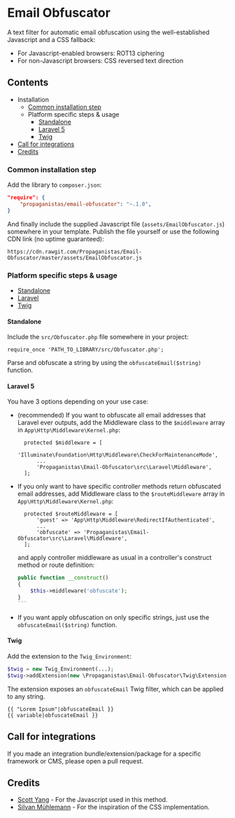 Email Obfuscator
=====================

A text filter for automatic email obfuscation using the well-established Javascript and a CSS fallback:

- For Javascript-enabled browsers: ROT13 ciphering
- For non-Javascript browsers: CSS reversed text direction

## Contents

- Installation
	- [Common installation step](#common-installation-step)
	- Platform specific steps & usage
		- [Standalone](#standalone)
		- [Laravel 5](#laravel-5)
		- [Twig](#twig)
- [Call for integrations](#call-for-integrations)
- [Credits](#credits)

### Common installation step

Add the library to `composer.json`:

```json
"require": {
    "propaganistas/email-obfuscator": "~.1.0",
}

```

And finally include the supplied Javascript file (`assets/EmailObfuscator.js`) somewhere in your template. Publish the file yourself or use the following CDN link (no uptime guaranteed):

    https://cdn.rawgit.com/Propaganistas/Email-Obfuscator/master/assets/EmailObfuscator.js

### Platform specific steps & usage

- [Standalone](#standalone)
- [Laravel](#laravel)
- [Twig](#twig)

#### Standalone

Include the `src/Obfuscator.php` file somewhere in your project:

    require_once 'PATH_TO_LIBRARY/src/Obfuscator.php';

Parse and obfuscate a string by using the `obfuscateEmail($string)` function.

#### Laravel 5

You have 3 options depending on your use case:

- (recommended) If you want to obfuscate all email addresses that Laravel ever outputs, add the Middleware class to the `$middleware` array in `App\Http\Middleware\Kernel.php`:

        protected $middleware = [
    		'Illuminate\Foundation\Http\Middleware\CheckForMaintenanceMode',
    		...
    		'Propaganistas\Email-Obfuscator\src\Laravel\Middleware',
    	];

- If you only want to have specific controller methods return obfuscated email addresses, add Middleware class to the `$routeMiddleware` array in `App\Http\Middleware\Kernel.php`:

        protected $routeMiddleware = [
    		'guest' => 'App\Http\Middleware\RedirectIfAuthenticated',
    		...
    		'obfuscate' => 'Propaganistas\Email-Obfuscator\src\Laravel\Middleware',
    	];

    and apply controller middleware as usual in a controller's construct method or route definition:

    ````php
    public function __construct()
    {
        $this->middleware('obfuscate');
    }
    ```

- If you want apply obfuscation on only specific strings, just use the `obfuscateEmail($string)` function.


#### Twig

Add the extension to the `Twig_Environment`:

```php
$twig = new Twig_Environment(...);
$twig->addExtension(new \Propaganistas\Email-Obfuscator\Twig\Extension());
```

The extension exposes an `obfuscateEmail` Twig filter, which can be applied to any string.

```twig
{{ "Lorem Ipsum"|obfuscateEmail }}
{{ variable|obfuscateEmail }}
```

## Call for integrations

If you made an integration bundle/extension/package for a specific framework or CMS, please open a pull request.


## Credits

* [Scott Yang](http://scott.yang.id.au/2003/06/obfuscate-email-address-with-javascript-rot13) - For the Javascript used in this method.
* [Silvan Mühlemann](http://techblog.tilllate.com/2008/07/20/ten-methods-to-obfuscate-e-mail-addresses-compared/) - For the inspiration of the CSS implementation.
